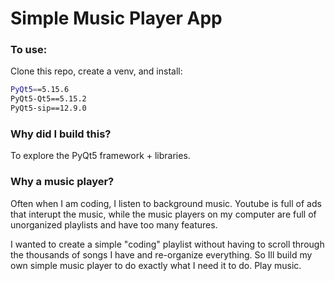 # Simple Music Player App

### To use:

Clone this repo, create a venv, and install:

```bash
PyQt5==5.15.6
PyQt5-Qt5==5.15.2
PyQt5-sip==12.9.0
```


### Why did I build this?

To explore the PyQt5 framework + libraries.

### Why a music player?

Often when I am coding, I listen to background music. Youtube is full of ads that interupt the music,
while the music players on my computer are full of unorganized playlists and have too many features.

I wanted to create a simple "coding" playlist without having to scroll through the thousands of songs I have and 
re-organize everything. So Ill build my own simple music player to do exactly what I need it to do. Play music. 